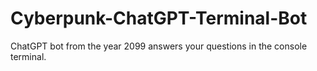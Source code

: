 # Cyberpunk-ChatGPT-Terminal-Bot
ChatGPT bot from the year 2099 answers your questions in the console terminal.
